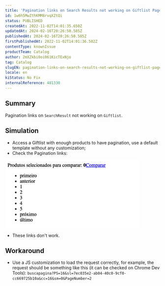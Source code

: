 ```yaml
---
title: 'Pagination links on Search Results not working on Giftlist Pages'
id: 1w6h5MwZthKMM8rvqXZtQi
status: PUBLISHED
createdAt: 2022-11-02T14:01:35.650Z
updatedAt: 2024-02-16T20:26:50.585Z
publishedAt: 2024-02-16T20:26:50.585Z
firstPublishedAt: 2022-11-02T14:01:36.502Z
contentType: knownIssue
productTeam: Catalog
author: 2mXZkbi0oi061KicTExNjo
tag: Catalog
slugEN: pagination-links-on-search-results-not-working-on-giftlist-pages
locale: en
kiStatus: No Fix
internalReference: 481330
---
```


## Summary


Pagination links on `SearchResult` not working on `Giftlist`.



## Simulation


- Access a Giftlist with enough products to have pagination, use a default template without any customization;
- Check the Pagination links:

 ![](https://raw.githubusercontent.com/vtexdocs/help-center-content/refs/heads/main/docs/en/known-issues/Catalog/pagination-links-on-search-results-not-working-on-giftlist-pages_1.png)

- These links don't work.



## Workaround


- Use a JS customization to load the request correctly, for example, the request should be something like this (it can be checked on Chrome Dev Tools): `buscapagina?PS=16&sl=7ec035e2-ab04-40c0-9cf0-cc669725b10a&cc=16&sm=0&PageNumber=2`

